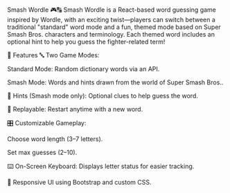 Smash Wordle 🎮🔠
Smash Wordle is a React-based word guessing game inspired by Wordle, with an exciting twist—players can switch between a traditional "standard" word mode and a fun, themed mode based on Super Smash Bros. characters and terminology. Each themed word includes an optional hint to help you guess the fighter-related term!

🚀 Features
🔤 Two Game Modes:

Standard Mode: Random dictionary words via an API.

Smash Mode: Words and hints drawn from the world of Super Smash Bros..

🧠 Hints (Smash mode only): Optional clues to help guess the word.

🔁 Replayable: Restart anytime with a new word.

🎛 Customizable Gameplay:

Choose word length (3–7 letters).

Set max guesses (2–10).

⌨️ On-Screen Keyboard: Displays letter status for easier tracking.

📱 Responsive UI using Bootstrap and custom CSS.
